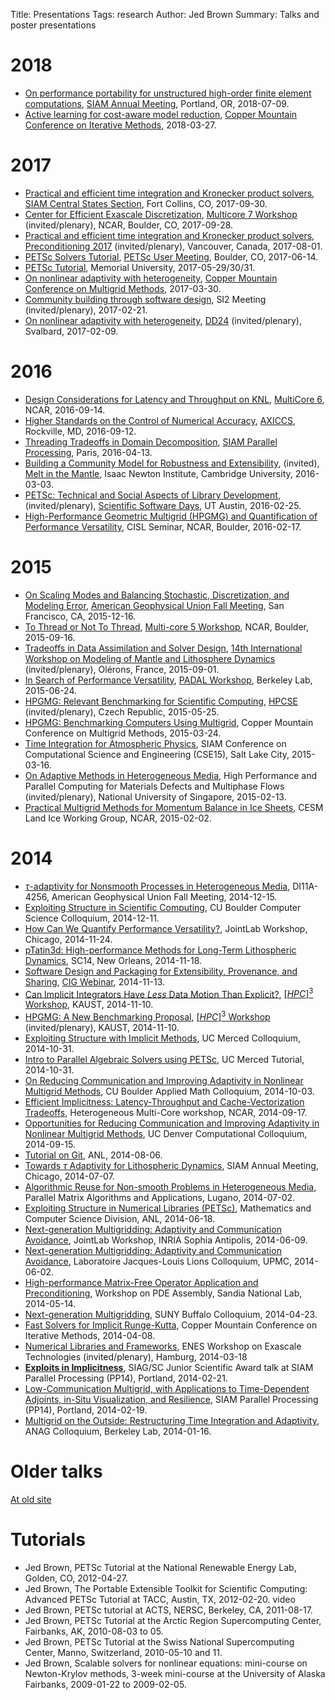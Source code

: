 Title: Presentations
Tags: research
Author: Jed Brown
Summary: Talks and poster presentations

# 2018
* [On performance portability for unstructured high-order finite element computations](/files/20180709-SIAMPerformancePortability.pdf), [SIAM Annual Meeting](https://www.siam.org/conferences/CM/Main/an18), Portland, OR, 2018-07-09.
* [Active learning for cost-aware model reduction](/files/20180327-ActiveLearning.pdf), [Copper Mountain Conference on Iterative Methods](http://grandmaster.colorado.edu/copper/2018/index.html), 2018-03-27.

# 2017
* [Practical and efficient time integration and Kronecker product solvers](/files/20170930-FastKronecker.pdf), [SIAM Central States Section](http://siamcentral2017.colostate.edu/schedule.html), Fort Collins, CO, 2017-09-30.
* [Center for Efficient Exascale Discretization](/files/20170928-CEEDMulticore.pdf), [Multicore 7 Workshop](https://www2.cisl.ucar.edu/events/workshops/multicore-workshop/2017/2017-multicore-7-workshop-agenda) (invited/plenary), NCAR, Boulder, CO, 2017-09-28.
* [Practical and efficient time integration and Kronecker product solvers](/files/20170801-FastKronecker.pdf), [Preconditioning 2017](http://www.cs.ubc.ca/~greif/precon17/) (invited/plenary), Vancouver, Canada, 2017-08-01.
* [PETSc Solvers Tutorial](/files/20170614-PETScSolvers.pdf), [PETSc User Meeting](https://www.mcs.anl.gov/petsc/meetings/2017/), Boulder, CO, 2017-06-14.
* [PETSc Tutorial](/files/201705-MUNPETSc.pdf), Memorial University, 2017-05-29/30/31.
* [On nonlinear adaptivity with heterogeneity](/files/20170330-AdaptHeterogeneous.pdf), [Copper Mountain Conference on Multigrid Methods](http://grandmaster.colorado.edu/~copper/2017/), 2017-03-30.
* [Community building through software design](/files/20170221-SI2Community.pdf), SI2 Meeting (invited/plenary), 2017-02-21.
* [On nonlinear adaptivity with heterogeneity](/files/20170209-AdaptHeterogeneous.pdf), [DD24](http://www.ddm.org/dd24/) (invited/plenary), Svalbard, 2017-02-09.
# 2016
* [Design Considerations for Latency and Throughput on KNL](/files/20160914-LatencyThroughput.pdf), [MultiCore 6](https://www2.cisl.ucar.edu/events/workshops/heterogeneous-multi-core-workshop/2016/2016-multicore-6-workshop), NCAR, 2016-09-14.
* [Higher Standards on the Control of Numerical Accuracy](/files/20160912-NumericalAccuracy.pdf), [AXICCS](http://www.csm.ornl.gov/workshops/AXICCS/workshop.html), Rockville, MD, 2016-09-12.
* [Threading Tradeoffs in Domain Decomposition](/files/20160413-SIAMThreads.pdf), [SIAM Parallel Processing](http://siam.org/meetings/pp16), Paris, 2016-04-13.
* [Building a Community Model for Robustness and Extensibility](/files/20160303-MIMCommunity.pdf), (invited), [Melt in the Mantle](http://www.newton.ac.uk/event/mim), Isaac Newton Institute, Cambridge University, 2016-03-03.
* [PETSc: Technical and Social Aspects of Library Development](/files/20160225-PETSc.pdf), (invited/plenary), [Scientific Software Days](http://scisoftdays.org), UT Austin, 2016-02-25.
* [High-Performance Geometric Multigrid (HPGMG) and Quantification of Performance Versatility](/files/20160217-CISLVersatility.pdf), CISL Seminar, NCAR, Boulder, 2016-02-17.

# 2015
* [On Scaling Modes and Balancing Stochastic, Discretization, and Modeling Error](/files/20151216-AGUScaling.pdf), [American Geophysical Union Fall Meeting](https://fallmeeting.agu.org/2015/), San Francisco, CA, 2015-12-16.
* [To Thread or Not To Thread](/files/20150916-Threads.pdf), [Multi-core 5 Workshop](https://www2.cisl.ucar.edu/heterogeneous-multi-core-5-workshop/2015), NCAR, Boulder, 2015-09-16.
* [Tradeoffs in Data Assimilation and Solver Design](/files/20150901-Olerons.pdf), [14th International Workshop on Modeling of Mantle and Lithosphere Dynamics](https://sites.google.com/site/geodynamicsxiv/) (invited/plenary), Olérons, France, 2015-09-01.
* [In Search of Performance Versatility](/files/20150624-Versatility.pdf), [PADAL Workshop](http://padalworkshop.org), Berkeley Lab, 2015-06-24.
* [HPGMG: Relevant Benchmarking for Scientific Computing](/files/20150525-HPGMG.pdf), [HPCSE](http://industry.it4i.cz/HPCSE2015/program.php) (invited/plenary), Czech Republic, 2015-05-25.
* [HPGMG: Benchmarking Computers Using Multigrid](/files/20150324-HPGMG.pdf), Copper Mountain Conference on Multigrid Methods, 2015-03-24.
* [Time Integration for Atmospheric Physics](/files/20150316-TimeIntegration.pdf), SIAM Conference on Computational Science and Engineering (CSE15), Salt Lake City, 2015-03-16.
* [On Adaptive Methods in Heterogeneous Media](/files/20150213-AdaptHeterogeneous.pdf), High Performance and Parallel Computing for Materials Defects and Multiphase Flows (invited/plenary), National University of Singapore, 2015-02-13.
* [Practical Multigrid Methods for Momentum Balance in Ice Sheets](/files/20150202-LIWGMultigrid.pdf), CESM Land Ice Working Group, NCAR, 2015-02-02.

# 2014
* [$\tau$-adaptivity for Nonsmooth Processes in Heterogeneous Media](/files/20141215-AGUTauAdaptivity.pdf), DI11A-4256, American Geophysical Union Fall Meeting, 2014-12-15.
* [Exploiting Structure in Scientific Computing](/files/20141211-Structure.pdf), CU Boulder Computer Science Colloquium, 2014-12-11.
* [How Can We Quantify Performance Versatility?](/files/20141124-Versatility.pdf), JointLab Workshop, Chicago, 2014-11-24.
* [pTatin3d: High-performance Methods for Long-Term Lithospheric Dynamics](/files/20141118-SC14pTatin), SC14, New Orleans, 2014-11-18.
* [Software Design and Packaging for Extensibility, Provenance, and Sharing](/files/20141113-Software.pdf), [CIG Webinar](http://geodynamics.org/cig/events/webinars/), 2014-11-13.
* [Can Implicit Integrators Have _Less_ Data Motion Than Explicit?](/files/20141110-ImplicitComm.pdf), [$[HPC]^3$ Workshop](http://numerics.kaust.edu.sa/hpc3-2014/), KAUST, 2014-11-10.
* [HPGMG: A New Benchmarking Proposal](/files/20141110-HPGMG.pdf), [$[HPC]^3$ Workshop](http://numerics.kaust.edu.sa/hpc3-2014/) (invited/plenary), KAUST, 2014-11-10.
* [Exploiting Structure with Implicit Methods](/files/20141031-Structure.pdf), UC Merced Colloquium, 2014-10-31.
* [Intro to Parallel Algebraic Solvers using PETSc](/files/20141031-PETSc.pdf), UC Merced Tutorial, 2014-10-31.
* [On Reducing Communication and Improving Adaptivity in Nonlinear Multigrid Methods](/files/20141003-CUBoulder.pdf), CU Boulder Applied Math Colloquium, 2014-10-03.
* [Efficient Implicitness: Latency-Throughput and Cache-Vectorization Tradeoffs](/files/20140917-EfficientImplicitness.pdf), Heterogeneous Multi-Core workshop, NCAR, 2014-09-17.
* [Opportunities for Reducing Communication and Improving Adaptivity in Nonlinear Multigrid Methods](/files/20140915-UCDenver.pdf), UC Denver Computational Colloquium, 2014-09-15.
* [Tutorial on Git](/files/20140806-GitTutorial.pdf), ANL, 2014-08-06.
* [Towards $\tau$ Adaptivity for Lithospheric Dynamics](/files/20140707-SIAMAnnual.pdf), SIAM Annual Meeting, Chicago, 2014-07-07.
* [Algorithmic Reuse for Non-smooth Problems in Heterogeneous Media](/files/20140702-PMAA.pdf), Parallel Matrix Algorithms and Applications, Lugano, 2014-07-02.
* [Exploiting Structure in Numerical Libraries (PETSc)](/files/20140618-MCS.pdf), Mathematics and Computer Science Division, ANL, 2014-06-18.
* [Next-generation Multigridding: Adaptivity and Communication Avoidance](/files/20140609-JointLab.pdf), JointLab Workshop, INRIA Sophia Antipolis, 2014-06-09.
* [Next-generation Multigridding: Adaptivity and Communication Avoidance](/files/20140602-UPMC.pdf), Laboratoire Jacques-Louis Lions Colloquium, UPMC, 2014-06-02.
* [High-performance Matrix-Free Operator Application and Preconditioning](/files/20140514-MatrixFree.pdf), Workshop on PDE Assembly, Sandia National Lab, 2014-05-14.
* [Next-generation Multigridding](/files/20140423-Buffalo.pdf), SUNY Buffalo Colloquium, 2014-04-23.
* [Fast Solvers for Implicit Runge-Kutta](/files/20140408-FastIRK.pdf), Copper Mountain Conference on Iterative Methods, 2014-04-08.
* [Numerical Libraries and Frameworks](/files/20140318-ENESLibraries.pdf), ENES Workshop on Exascale Technologies (invited/plenary), Hamburg, 2014-03-18
* [**Exploits in Implicitness**](/files/20140221-ExploitsInImplicitness.pdf), SIAG/SC Junior Scientific Award talk at SIAM Parallel Processing (PP14), Portland, 2014-02-21.
* [Low-Communication Multigrid, with Applications to Time-Dependent Adjoints, in-Situ Visualization, and Resilience](/files/20140219-SIAMTauFAS.pdf), SIAM Parallel Processing (PP14), Portland, 2014-02-19.
* [Multigrid on the Outside: Restructuring Time Integration and Adaptivity](/files/20140116-BerkeleyRKMG.pdf), ANAG Colloquium, Berkeley Lab, 2014-01-16.

# Older talks
[At old site](http://59a2.org/research/publications/)

# Tutorials

* Jed Brown, PETSc Tutorial at the National Renewable Energy Lab, Golden, CO, 2012-04-27.
* Jed Brown, The Portable Extensible Toolkit for Scientific Computing: Advanced PETSc Tutorial at TACC, Austin, TX, 2012-02-20. video
* Jed Brown, PETSc tutorial at ACTS, NERSC, Berkeley, CA, 2011-08-17.
* Jed Brown, PETSc Tutorial at the Arctic Region Supercomputing Center, Fairbanks, AK, 2010-08-03 to 05.
* Jed Brown, PETSc Tutorial at the Swiss National Supercomputing Center, Manno, Switzerland, 2010-05-10 and 11.
* Jed Brown, Scalable solvers for nonlinear equations: mini-course on Newton-Krylov methods, 3-week mini-course at the University of Alaska Fairbanks, 2009-01-22 to 2009-02-05.
